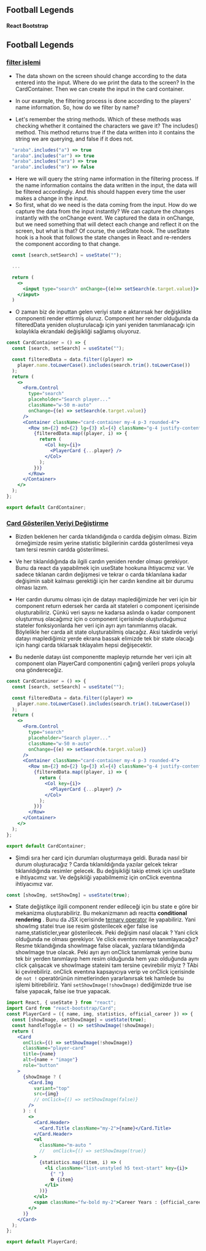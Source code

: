 ## Football Legends

#### React Bootstrap

## Football Legends

### [filter işlemi](./src/components/legend/LegendContainer.jsx)

- The data shown on the screen should change according to the data entered into the input. Where do we print the data to the screen? In the CardContainer. Then we can create the input in the card container.

- In our example, the filtering process is done according to the players' name information. So, how do we filter by name?
- Let's remember the string methods. Which of these methods was checking whether it contained the characters we gave it? The includes() method. This method returns true if the data written into it contains the string we are querying, and false if it does not.

```javascript
  "araba".includes("a") => true
  "araba".includes("ar") => true
  "araba".includes("ara") => true
  "araba".includes("m") => false
```

- Here we will query the string name information in the filtering process. If the name information contains the data written in the input, the data will be filtered accordingly. And this should happen every time the user makes a change in the input.
- So first, what do we need is the data coming from the input. How do we capture the data from the input instantly? We can capture the changes instantly with the onChange event. We captured the data in onChange, but we need something that will detect each change and reflect it on the screen, but what is that? Of course, the useState hook. The useState hook is a hook that follows the state changes in React and re-renders the component according to that change.

```jsx
  const [search,setSearch] = useState("");

  ...

  return (
    <>
      <input type="search" onChange={(e)=> setSearch(e.target.value)}>
    </input>
  )
```

- O zaman biz de inputtan gelen veriyi state e aktarırsak her değişklikte componenti render ettirmiş oluruz. Component her render olduğunda da filteredData yeniden oluşturulacağı için yani yeniden tanımlanacağı için kolaylıkla ekrandaki değişikliği sağlamış oluyoruz.

```jsx
const CardContainer = () => {
  const [search, setSearch] = useState("");

  const filteredData = data.filter((player) =>
    player.name.toLowerCase().includes(search.trim().toLowerCase())
  );
  return (
    <>
      <Form.Control
        type="search"
        placeholder="Search player..."
        className="w-50 m-auto"
        onChange={(e) => setSearch(e.target.value)}
      />
      <Container className="card-container my-4 p-3 rounded-4">
        <Row sm={2} md={2} lg={3} xl={4} className="g-4 justify-content-center">
          {filteredData.map((player, i) => {
            return (
              <Col key={i}>
                <PlayerCard {...player} />
              </Col>
            );
          })}
        </Row>
      </Container>
    </>
  );
};

export default CardContainer;
```

### [Card Gösterilen Veriyi Değiştirme](./src/components/legend/LegendCard.jsx)

- Bizden beklenen her carda tıklandığında o cardda değişim olması. Bizim örneğimizde resim yerine statistic bilgilerinin cardda gösterilmesi veya tam tersi resmin cardda gösterilmesi.
- Ve her tıklanıldığında da ilgili cardın yeniden render olması gerekiyor. Bunu da react da yapabilmek için useState hookuna ihtiyacımız var. Ve sadece tıklanan cardın değişmesi ve tekrar o carda tıklanılana kadar değişimin sabit kalması gerektiği için her cardın kendine ait bir durumu olması lazım.
- Her cardın durumu olması için de datayı maplediğimizde her veri için bir component return edersek her carda ait stateleri o component içerisinde oluşturabiliriz. Çünkü veri sayısı ne kadarsa aslında o kadar component oluşturmuş olacağımız için o component içerisinde oluşturduğumuz stateler fonksiyonlarda her veri için ayrı ayrı tanımlanmış olacak. Böylelikle her carda ait state oluşturabilmiş olacağız. Aksi takdirde veriyi datayı maplediğimiz yerde ekrana bassak elimizde tek bir state olacağı için hangi carda tıklarsak tıklayalım hepsi değişecektir.

- Bu nedenle datayı üst componentte mapleyip returnde her veri için alt component olan PlayerCard componentini çağırığ verileri props yoluyla ona göndereceğiz.

```jsx
const CardContainer = () => {
  const [search, setSearch] = useState("");

  const filteredData = data.filter((player) =>
    player.name.toLowerCase().includes(search.trim().toLowerCase())
  );
  return (
    <>
      <Form.Control
        type="search"
        placeholder="Search player..."
        className="w-50 m-auto"
        onChange={(e) => setSearch(e.target.value)}
      />
      <Container className="card-container my-4 p-3 rounded-4">
        <Row sm={2} md={2} lg={3} xl={4} className="g-4 justify-content-center">
          {filteredData.map((player, i) => {
            return (
              <Col key={i}>
                <PlayerCard {...player} />
              </Col>
            );
          })}
        </Row>
      </Container>
    </>
  );
};

export default CardContainer;
```

- Şimdi sıra her card için durumları oluşturmaya geldi. Burada nasıl bir durum oluşturacağız ? Carda tıklanıldığında yazılar gelcek tekrar tıklanıldığında resimler gelecek. Bu değişikliği takip etmek için useState e ihtiyacımız var. Ve değşikliği yapabilmemiz için onClick eventına ihtiyacımız var.

```jsx
const [showImg, setShowImg] = useState(true);
```

- State değiştikçe ilgili component render edileceği için bu state e göre bir mekanizma oluşturabiliriz. Bu mekanizmanın adı reactta **conditional rendering** . Bunu da JSX içerisinde [ternary operator](https://react.dev/learn/conditional-rendering#conditional-ternary-operator--) ile yapabiliriz. Yani showImg statei true ise resim gösterilecek eğer false ise name,statisticler,year gösterilecek. Peki değişim nasıl olacak ? Yani click olduğunda ne olması gerekiyor. Ve click eventını nereye tanımlayacağız? Resme tıklandığında showImage false olacak, yazılara tıklandığında showImage true olacak. Peki ayrı ayrı onClick tanımlamak yerine bunu tek bir yerden tanımlayıp hem resim olduğunda hem yazı olduğunda aynı click çalışacak ve showImage stateini tam tersine çevirebilir miyiz ? TAbi ki çevirebiliriz. onClick eventına kapsayıcıya verip ve onClick içerisinde de `not !` operatörünün nimetlerinden yararlanırsak tek hamlede bu işlemi bitirebiliriz. Yani `setShowImage(!showImage)` dediğimizde true ise false yapacak, false ise true yapacak.

```jsx
import React, { useState } from "react";
import Card from "react-bootstrap/Card";
const PlayerCard = ({ name, img, statistics, official_career }) => {
  const [showImage, setShowImage] = useState(true);
  const handleToggle = () => setShowImage(!showImage);
  return (
    <Card
      onClick={() => setShowImage(!showImage)}
      className="player-card"
      title={name}
      alt={name + "image"}
      role="button"
    >
      {showImage ? (
        <Card.Img
          variant="top"
          src={img}
          // onClick={() => setShowImage(false)}
        />
      ) : (
        <>
          <Card.Header>
            <Card.Title className="my-2">{name}</Card.Title>
          </Card.Header>
          <ul
            className="m-auto "
            //   onClick={() => setShowImage(true)}
          >
            {statistics.map((item, i) => (
              <li className="list-unstyled h5 text-start" key={i}>
                {" "}
                ⚽ {item}
              </li>
            ))}
          </ul>
          <span className="fw-bold my-2">Career Years : {official_career}</span>
        </>
      )}
    </Card>
  );
};

export default PlayerCard;
```
